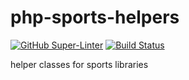 # php-sports-helpers

[![GitHub Super-Linter](https://github.com/thepercival/php-sports-helpers/workflows/linter.yml/badge.svg)](https://github.com/marketplace/actions/super-linter)
[![Build Status](https://github.com/thepercival/php-sports-helpers/workflows/php.yml/badge.svg)](https://github.com/thepercival/php-sports-helpers/actions)

helper classes for sports libraries
